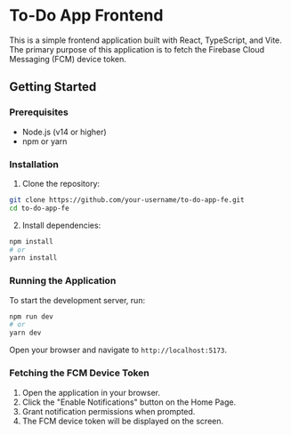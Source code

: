 # To-Do App Frontend

This is a simple frontend application built with React, TypeScript, and Vite. The primary purpose of this application is to fetch the Firebase Cloud Messaging (FCM) device token.

## Getting Started

### Prerequisites

- Node.js (v14 or higher)
- npm or yarn

### Installation

1. Clone the repository:

```sh
git clone https://github.com/your-username/to-do-app-fe.git
cd to-do-app-fe
```

2. Install dependencies:

```sh
npm install
# or
yarn install
```

### Running the Application

To start the development server, run:

```sh
npm run dev
# or
yarn dev
```

Open your browser and navigate to `http://localhost:5173`.

### Fetching the FCM Device Token

1. Open the application in your browser.
2. Click the "Enable Notifications" button on the Home Page.
3. Grant notification permissions when prompted.
4. The FCM device token will be displayed on the screen.

